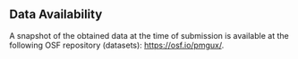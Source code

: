## Data Availability

A snapshot of the obtained data at the time of submission is available at the following OSF repository (datasets): https://osf.io/pmgux/.
